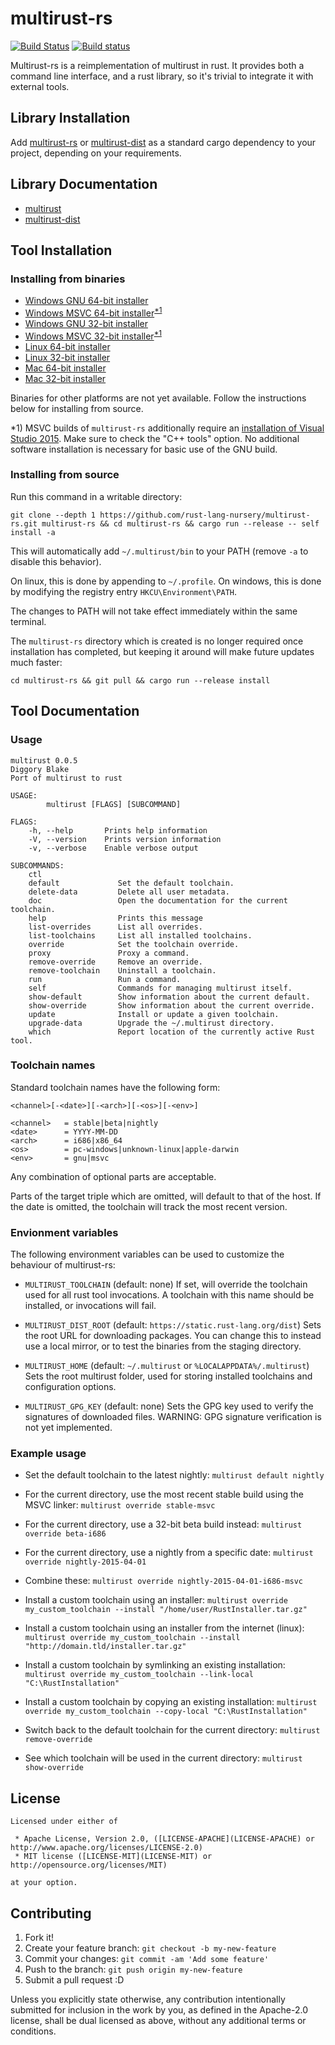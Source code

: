 # multirust-rs

[![Build Status](https://travis-ci.org/rust-lang-nursery/multirust-rs.svg?branch=master)](https://travis-ci.org/rust-lang-nursery/multirust-rs)
[![Build status](https://ci.appveyor.com/api/projects/status/vyiu5qfallpo0n6c/branch/master?svg=true)](https://ci.appveyor.com/project/brson/multirust-rs/branch/master)

Multirust-rs is a reimplementation of multirust in rust. It provides both a command line interface, and a rust library, so it's trivial to integrate it with external tools.

## Library Installation

Add [multirust-rs](https://crates.io/crates/multirust-rs) or [multirust-dist](https://crates.io/crates/multirust-dist) as a standard cargo dependency to your project, depending on your requirements.

## Library Documentation

- [multirust](http://diggsey.github.io/multirust-rs/multirust/index.html)
- [multirust-dist](http://diggsey.github.io/multirust-rs/multirust_dist/index.html)


## Tool Installation

### Installing from binaries

- [Windows GNU 64-bit installer](https://github.com/rust-lang-nursery/multirust-rs-binaries/raw/master/x86_64-pc-windows-gnu/multirust-setup.exe)
- [Windows MSVC 64-bit installer](https://github.com/rust-lang-nursery/multirust-rs-binaries/raw/master/x86_64-pc-windows-msvc/multirust-setup.exe)<sup>[\*1](#vs2015)</sup>
- [Windows GNU 32-bit installer](https://github.com/rust-lang-nursery/multirust-rs-binaries/raw/master/i686-pc-windows-gnu/multirust-setup.exe)
- [Windows MSVC 32-bit installer](https://github.com/rust-lang-nursery/multirust-rs-binaries/raw/master/i686-pc-windows-msvc/multirust-setup.exe)<sup>[\*1](#vs2015)</sup>
- [Linux 64-bit installer](https://github.com/rust-lang-nursery/multirust-rs-binaries/raw/master/x86_64-unknown-linux-gnu/multirust-setup)
- [Linux 32-bit installer](https://github.com/rust-lang-nursery/multirust-rs-binaries/raw/master/i686-unknown-linux-gnu/multirust-setup)
- [Mac 64-bit installer](https://github.com/rust-lang-nursery/multirust-rs-binaries/raw/master/x86_64-apple-darwin/multirust-setup)
- [Mac 32-bit installer](https://github.com/rust-lang-nursery/multirust-rs-binaries/raw/master/i686-apple-darwin/multirust-setup)

Binaries for other platforms are not yet available. Follow the instructions below for installing from source.

<a name="vs2015">\*1)</a> MSVC builds of `multirust-rs` additionally require an [installation of Visual Studio 2015](https://www.visualstudio.com/downloads). Make sure to check the "C++ tools" option. No additional software installation is necessary for basic use of the GNU build.

### Installing from source

Run this command in a writable directory:
```
git clone --depth 1 https://github.com/rust-lang-nursery/multirust-rs.git multirust-rs && cd multirust-rs && cargo run --release -- self install -a
```

This will automatically add `~/.multirust/bin` to your PATH (remove `-a` to disable this behavior).

On linux, this is done by appending to `~/.profile`.
On windows, this is done by modifying the registry entry `HKCU\Environment\PATH`.

The changes to PATH will not take effect immediately within the same terminal.

The `multirust-rs` directory which is created is no longer required once installation has completed, but keeping it around will make future updates much faster:

```
cd multirust-rs && git pull && cargo run --release install
```


## Tool Documentation

### Usage

```
multirust 0.0.5
Diggory Blake
Port of multirust to rust

USAGE:
        multirust [FLAGS] [SUBCOMMAND]

FLAGS:
    -h, --help       Prints help information
    -V, --version    Prints version information
    -v, --verbose    Enable verbose output

SUBCOMMANDS:
    ctl
    default             Set the default toolchain.
    delete-data         Delete all user metadata.
    doc                 Open the documentation for the current toolchain.
    help                Prints this message
    list-overrides      List all overrides.
    list-toolchains     List all installed toolchains.
    override            Set the toolchain override.
    proxy               Proxy a command.
    remove-override     Remove an override.
    remove-toolchain    Uninstall a toolchain.
    run                 Run a command.
    self                Commands for managing multirust itself.
    show-default        Show information about the current default.
    show-override       Show information about the current override.
    update              Install or update a given toolchain.
    upgrade-data        Upgrade the ~/.multirust directory.
    which               Report location of the currently active Rust tool.
```

### Toolchain names

Standard toolchain names have the following form:
```
<channel>[-<date>][-<arch>][-<os>][-<env>]

<channel>	= stable|beta|nightly
<date>		= YYYY-MM-DD
<arch>		= i686|x86_64
<os>		= pc-windows|unknown-linux|apple-darwin
<env>		= gnu|msvc
```

Any combination of optional parts are acceptable.

Parts of the target triple which are omitted, will default to that of the host.
If the date is omitted, the toolchain will track the most recent version.

### Envionment variables

The following environment variables can be used to customize the behaviour of
multirust-rs:

- `MULTIRUST_TOOLCHAIN` (default: none)
	If set, will override the toolchain used for all rust tool invocations. A toolchain
	with this name should be installed, or invocations will fail.

- `MULTIRUST_DIST_ROOT` (default: `https://static.rust-lang.org/dist`)
	Sets the root URL for downloading packages. You can change this to instead use
	a local mirror, or to test the binaries from the staging directory.

- `MULTIRUST_HOME` (default: `~/.multirust` or `%LOCALAPPDATA%/.multirust`)
	Sets the root multirust folder, used for storing installed toolchains and configuration
	options.

- `MULTIRUST_GPG_KEY` (default: none)
	Sets the GPG key used to verify the signatures of downloaded files.
	WARNING: GPG signature verification is not yet implemented.


### Example usage

- Set the default toolchain to the latest nightly:
	`multirust default nightly`

- For the current directory, use the most recent stable build using the MSVC linker:
	`multirust override stable-msvc`

- For the current directory, use a 32-bit beta build instead:
	`multirust override beta-i686`

- For the current directory, use a nightly from a specific date:
	`multirust override nightly-2015-04-01`

- Combine these:
	`multirust override nightly-2015-04-01-i686-msvc`

- Install a custom toolchain using an installer:
	`multirust override my_custom_toolchain --install "/home/user/RustInstaller.tar.gz"`

- Install a custom toolchain using an installer from the internet (linux):
	`multirust override my_custom_toolchain --install "http://domain.tld/installer.tar.gz"`

- Install a custom toolchain by symlinking an existing installation:
	`multirust override my_custom_toolchain --link-local "C:\RustInstallation"`

- Install a custom toolchain by copying an existing installation:
	`multirust override my_custom_toolchain --copy-local "C:\RustInstallation"`

- Switch back to the default toolchain for the current directory:
	`multirust remove-override`

- See which toolchain will be used in the current directory:
	`multirust show-override`


## License

    Licensed under either of

     * Apache License, Version 2.0, ([LICENSE-APACHE](LICENSE-APACHE) or http://www.apache.org/licenses/LICENSE-2.0)
     * MIT license ([LICENSE-MIT](LICENSE-MIT) or http://opensource.org/licenses/MIT)

    at your option.


## Contributing

1. Fork it!
2. Create your feature branch: `git checkout -b my-new-feature`
3. Commit your changes: `git commit -am 'Add some feature'`
4. Push to the branch: `git push origin my-new-feature`
5. Submit a pull request :D

Unless you explicitly state otherwise, any contribution intentionally submitted
for inclusion in the work by you, as defined in the Apache-2.0 license, shall be dual licensed as above, without any
additional terms or conditions.
